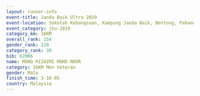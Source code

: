 ```yaml
---
layout: runner-info 
event-title: Janda Baik Ultra 2019
event-location: Sekolah Kebangsaan, Kampung Janda Baik, Bentong, Pahang, Malaysia
event_category: jbu-2019 
category_km: 16KM  
overall_rank: 154
gender_rank: 128
category_rank: 38
bib: 62066
name: MOHD RIZAIMI MOHD NOOR
category: 16KM Men Veteran
gender: Male
finish_time: 3-10-05
country: Malaysia
---
```


